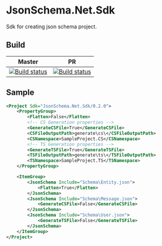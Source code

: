 # JsonSchema.Net.Sdk

Sdk for creating json schema project.

## Build

Master|PR
-|-
[![Build status](https://vicey.visualstudio.com/GithubProjectsCICD/_apis/build/status/JsonSchema.Net.Sdk%20-%20master)](https://vicey.visualstudio.com/GithubProjectsCICD/_build/latest?definitionId=6)|[![Build status](https://vicey.visualstudio.com/GithubProjectsCICD/_apis/build/status/JsonSchema.Net.Sdk%20-%20PR)](https://vicey.visualstudio.com/GithubProjectsCICD/_build/latest?definitionId=7)

## Sample

```xml
<Project Sdk="JsonSchema.Net.Sdk/0.2.0">
    <PropertyGroup>
        <Flatten>False</Flatten>
        <!-- CS Generation properties -->
        <GenerateCSFile>True</GenerateCSFile>
        <CSFileOutputPath>generate\cs\</CSFileOutputPath>
        <CSNamespace>SampleProject.CS</CSNamespace>
        <!-- TS Generation properties -->
        <GenerateTSFile>True</GenerateTSFile>
        <TSFileOutputPath>generate\ts\</TSFileOutputPath>
        <TSNamespace>SampleProject.TS</TSNamespace>
    </PropertyGroup>

    <ItemGroup>
        <JsonSchema Include="Schema\Entity.json">
            <Flatten>True</Flatten>
        </JsonSchema>
        <JsonSchema Include="Schema\Message.json">
            <GenerateCSFile>False</GenerateCSFile>
        </JsonSchema>
        <JsonSchema Include="Schema\User.json">
            <GenerateTSFile>False</GenerateTSFile>
        </JsonSchema>
    </ItemGroup>
</Project>
```